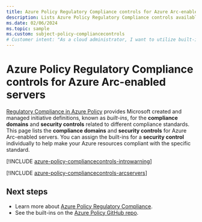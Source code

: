 ```yaml
---
title: Azure Policy Regulatory Compliance controls for Azure Arc-enabled servers (preview)
description: Lists Azure Policy Regulatory Compliance controls available for Azure Arc-enabled servers (preview). These built-in policy definitions provide common approaches to managing the compliance of your Azure resources.
ms.date: 02/06/2024
ms.topic: sample
ms.custom: subject-policy-compliancecontrols
# Customer intent: "As a cloud administrator, I want to utilize built-in compliance controls for Azure Arc-enabled servers, so that I can ensure regulatory compliance and maintain security standards for my Azure resources."
---
```

# Azure Policy Regulatory Compliance controls for Azure Arc-enabled servers

[Regulatory Compliance in Azure Policy](/azure/governance/policy/concepts/regulatory-compliance)
provides Microsoft created and managed initiative definitions, known as _built-ins_, for the
**compliance domains** and **security controls** related to different compliance standards. This
page lists the **compliance domains** and **security controls** for Azure Arc-enabled servers. You can
assign the built-ins for a **security control** individually to help make your Azure resources
compliant with the specific standard.

[!INCLUDE [azure-policy-compliancecontrols-introwarning](~/azure-docs-pr/includes/policy/standards/intro-warning.md)]

[!INCLUDE [azure-policy-compliancecontrols-arcservers](~/azure-docs-pr/includes/policy/standards/byrp/microsoft.hybridcompute.md)]

## Next steps

- Learn more about [Azure Policy Regulatory Compliance](/azure/governance/policy/concepts/regulatory-compliance).
- See the built-ins on the [Azure Policy GitHub repo](https://github.com/Azure/azure-policy).
